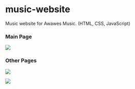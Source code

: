 # music-website
Music website for Awawes Music. (HTML, CSS, JavaScript)

### **Main Page**
![](https://i.hizliresim.com/cnftxpv.png)

### **Other Pages**
![](https://i.hizliresim.com/6f09h4z.jpeg)

![](https://i.hizliresim.com/qxy8u2a.jpeg)
